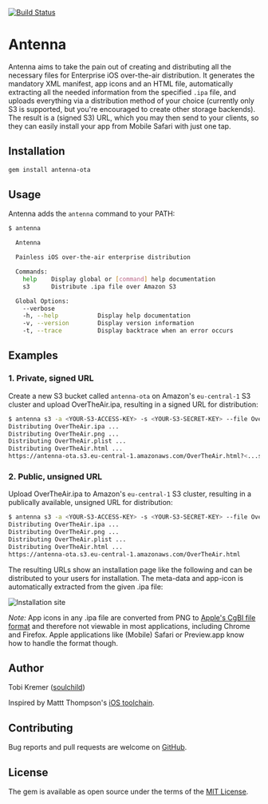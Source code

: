 [![Build Status](https://travis-ci.org/soulchild/antenna.svg?branch=master)](https://travis-ci.org/soulchild/antenna)

# Antenna

Antenna aims to take the pain out of creating and distributing all the necessary files for Enterprise iOS over-the-air distribution. It generates the mandatory XML manifest, app icons and an HTML file, automatically extracting all the needed information from the specified `.ipa` file, and uploads everything via a distribution method of your choice (currently only S3 is supported, but you're encouraged to create other storage backends). The result is a (signed S3) URL, which you may then send to your clients, so they can easily install your app from Mobile Safari with just one tap.

## Installation

```bash
gem install antenna-ota
```

## Usage

Antenna adds the `antenna` command to your PATH:

```bash
$ antenna

  Antenna

  Painless iOS over-the-air enterprise distribution

  Commands:
    help    Display global or [command] help documentation
    s3      Distribute .ipa file over Amazon S3

  Global Options:
    --verbose
    -h, --help           Display help documentation
    -v, --version        Display version information
    -t, --trace          Display backtrace when an error occurs
```

## Examples

### 1. Private, signed URL

Create a new S3 bucket called `antenna-ota` on Amazon's `eu-central-1` S3 cluster and upload OverTheAir.ipa, resulting in a signed URL for distribution:

```bash
$ antenna s3 -a <YOUR-S3-ACCESS-KEY> -s <YOUR-S3-SECRET-KEY> --file OverTheAir.ipa --region eu-central-1 --create --bucket antenna-ota
Distributing OverTheAir.ipa ...
Distributing OverTheAir.png ...
Distributing OverTheAir.plist ...
Distributing OverTheAir.html ...
https://antenna-ota.s3.eu-central-1.amazonaws.com/OverTheAir.html?<...signing-parameters...>
```

### 2. Public, unsigned URL

Upload OverTheAir.ipa to Amazon's `eu-central-1` S3 cluster, resulting in a publically available, unsigned URL for distribution:

```bash
$ antenna s3 -a <YOUR-S3-ACCESS-KEY> -s <YOUR-S3-SECRET-KEY> --file OverTheAir.ipa --public --acl public-read --region eu-central-1 --bucket antenna-ota
Distributing OverTheAir.ipa ...
Distributing OverTheAir.png ...
Distributing OverTheAir.plist ...
Distributing OverTheAir.html ...
https://antenna-ota.s3.eu-central-1.amazonaws.com/OverTheAir.html
```

The resulting URLs show an installation page like the following and can be distributed to your users for installation. The meta-data and app-icon is automatically extracted from the given .ipa file:

![Installation site](https://raw.githubusercontent.com/soulchild/antenna/master/assets/example-installation.png)

*Note:* App icons in any .ipa file are converted from PNG to [Apple's CgBI file format](http://iphonedevwiki.net/index.php/CgBI_file_format) and therefore not viewable in most applications, including Chrome and Firefox. Apple applications like (Mobile) Safari or Preview.app know how to handle the format though.

## Author

Tobi Kremer ([soulchild](https://www.github.com/soulchild))

Inspired by Mattt Thompson's [iOS toolchain](https://github.com/nomad).

## Contributing

Bug reports and pull requests are welcome on [GitHub](https://github.com/soulchild/antenna).

## License

The gem is available as open source under the terms of the [MIT License](http://opensource.org/licenses/MIT).